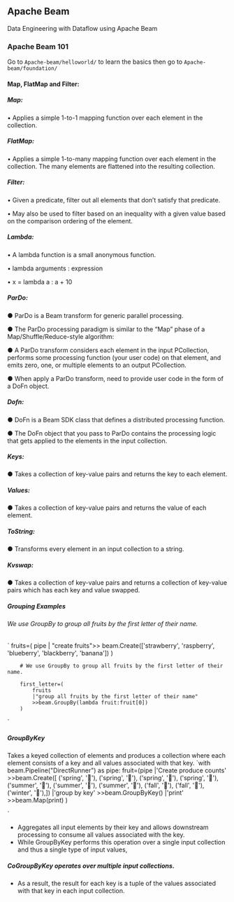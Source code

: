 ## Apache Beam
Data Engineering with Dataflow using Apache Beam 


### Apache Beam 101

Go to `Apache-beam/helloworld/`  to learn the basics then go to `Apache-beam/foundation/`

#### Map, FlatMap and Filter:

##### Map:
 •	Applies a simple 1-to-1 mapping function over each element in the collection.

##### FlatMap:
 •	Applies a simple 1-to-many mapping function over each element in the collection.
    The many elements are flattened into the resulting collection.

##### Filter:
 •	Given a predicate, filter out all elements that don’t satisfy that predicate.
 
 •  May also be used to filter based on an inequality with a given value
    based on the comparison ordering of the element.

##### Lambda:
 •	A lambda function is a small anonymous function.
 
 •	lambda arguments : expression
 
 •	x = lambda a : a + 10




##### ParDo:
 ● ParDo is a Beam transform for generic parallel processing.

 ● The ParDo processing paradigm is similar to the “Map” phase of 
   a Map/Shuffle/Reduce-style algorithm:

 ● A ParDo transform considers each element in the input PCollection,
   performs some processing function (your user code) on that element,
   and emits zero, one, or multiple elements to an output PCollection.

 ● When apply a ParDo transform, need to provide user code in the form of a DoFn object. 


##### Dofn:
 ● DoFn is a Beam SDK class that defines a distributed processing function.

 ● The DoFn object that you pass to ParDo contains the processing logic
   that gets applied to the elements in the input collection. 


##### Keys:
 ● Takes a collection of key-value pairs and returns the key to each element.

##### Values:
 ● Takes a collection of key-value pairs and returns the value of each element.

##### ToString:
 ● Transforms every element in an input collection to a string. 

##### Kvswap:
 ● Takes a collection of key-value pairs and returns a collection of key-value pairs
   which has each key and value swapped.



##### Grouping Examples
######  We use GroupBy to group all fruits by the first letter of their name.


`
 fruits=(
            pipe |
            "create fruits">>
            beam.Create(['strawberry', 'raspberry', 'blueberry', 'blackberry', 'banana'])
        )

        # We use GroupBy to group all fruits by the first letter of their name.

        first_letter=(
            fruits 
            |"group all fruits by the first letter of their name"
            >>beam.GroupBy(lambda fruit:fruit[0])
        )

`

##### GroupByKey
Takes a keyed collection of elements and produces a collection where each element consists of a key and all values associated with that key.
`with beam.Pipeline("DirectRunner") as pipe:
    fruit=(pipe
        |'Create produce counts'
        >>beam.Create([
            ('spring', '🍓'),
            ('spring', '🥕'),
            ('spring', '🍆'),
            ('spring', '🍅'),
            ('summer', '🥕'),
            ('summer', '🍅'),
            ('summer', '🌽'),
            ('fall', '🥕'),
            ('fall', '🍅'),
            ('winter', '🍆'),])
        |'group by key'
        >>beam.GroupByKey()
        |'print'
        >>beam.Map(print)
        )

`


* Aggregates all input elements by their key and allows downstream processing to consume all values associated with the key.
* While GroupByKey performs this operation over a single input collection and thus a single type of input values,

##### CoGroupByKey operates over multiple input collections.

* As a result, the result for each key is a tuple of the values associated with that key in each input collection.





